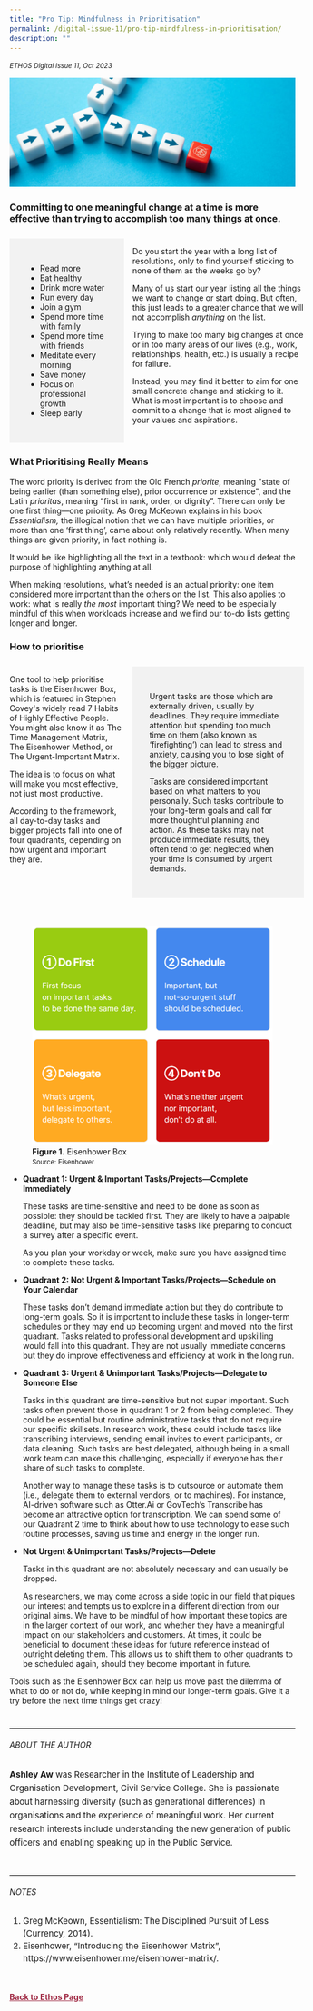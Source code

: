 ```yaml
---
title: "Pro Tip: Mindfulness in Prioritisation"
permalink: /digital-issue-11/pro-tip-mindfulness-in-prioritisation/
description: ""
---
```

<style>

.break1
{
	font-family: Georgia;
	font-size:20px;
	font-style: italic;
	font-weight: bold;
}
	
.break
{
   border-top: 1px solid  black;
   border-bottom: 1px solid black;
	 padding:20px;
	text-align:center;
	margin-top:50px;
}	
	
.back a
{
	color: #9f2943;
	font-weight: bold;
}

#banner img
{
	width:100%;
}
	
.grid-container 
{
	display: grid;
	grid-template-columns: 40% 60%;
	grid-column-gap:3%;
	margin-top:5%;
}	
	
.item
{
background-color: #f2f2f2;
padding:30px;

}

.author
{
border-bottom: 1px solid black;
margin-top:40px;
padding-bottom:30px;
border-top: 1px solid black;	

}		
	
.author p
{
	font-size: 15px;
	line-height:24px;
}
	
.notes ol li
{
font-size: 15px;
line-height:22px;
}	
	
.containerbox
{
border: 1px solid black;
padding:20px;	
}
	
.quadrant
{
margin-top: 50px;
}	
	
	
</style>


<em><small>ETHOS Digital Issue 11, Oct 2023</small></em>
<div class="background-image">
<img src="/images/Ethos_Images/Ethos_Digital_Issue_11/banner_mindful%20prioritisation.jpg">
</div>	

<h3>Committing to one meaningful change at a time is more effective than trying to accomplish too many things at once.</h3>

<div class="grid-container">

<div class="grid-item item">
<ul>
<li>Read more</li>
<li>Eat healthy</li>
<li>Drink more water</li>
<li>Run every day</li>
<li>Join a gym</li>
<li>Spend more time with family</li>
<li>Spend more time with friends</li>
<li>Meditate every morning</li>
<li>Save money</li>
<li>Focus on professional growth</li>
<li>Sleep early</li>
</ul>	
</div>	
	
<div class="grid-item">
<p>Do you start the year with a long list of resolutions, only to find yourself sticking to none of them as the weeks go by?</p>

<p>Many of us start our year listing all the things we want to change or start doing. But often, this just leads to a greater chance that we will not accomplish <em>anything</em> on the list.</p>

<p>Trying to make too many big changes at once or in too many areas of our lives (e.g., work, relationships, health, etc.) is usually a recipe for failure.</p>

<p>Instead, you may find it better to aim for one small concrete change and sticking to it. What is most important is to choose and commit to a change that is most aligned to your values and aspirations.</p>
	
</div>

</div>

<h3>What Prioritising Really Means</h3>

<p>The word priority is derived from the Old French <em>priorite</em>, meaning "state of being earlier (than something else), prior occurrence or existence", and the Latin <em>prioritas</em>, meaning “first in rank, order, or dignity”. There can only be one first thing—one priority. As Greg McKeown explains in his book <em>Essentialism,</em> the illogical notion that we can have multiple priorities, or more than one ‘first thing’, came about only relatively recently. When many things are given priority, in fact nothing is.</p>

<p>It would be like highlighting all the text in a textbook: which would defeat the purpose of highlighting anything at all.</p>

<p>When making resolutions, what’s needed is an actual priority: one item considered more important than the others on the list. This also applies to work: what is really <em>the most</em> important thing? We need to be especially mindful of this when workloads increase and we find our to-do lists getting longer and longer.</p>

  
<h3>How to prioritise</h3>	

<div class="grid-container">

<div class="grid-item">

<p>One tool to help prioritise tasks is the Eisenhower Box, which is featured in Stephen Covey's widely read 7 Habits of Highly Effective People. You might also know it as The Time Management Matrix, The Eisenhower Method, or The Urgent-Important Matrix.</p>

<p>The idea is to focus on what will make you most effective, not just most productive.</p>

<p>According to the framework, all day-to-day tasks and bigger projects fall into one of four quadrants, depending on how urgent and important they are.</p>
	
</div>
	

<div class="grid-item item">

<p>Urgent tasks are those which are externally driven, usually by deadlines. They require immediate attention but spending too much time on them (also known as ‘firefighting’) can lead to stress and anxiety, causing you to lose sight of the bigger picture.</p>

<p>Tasks are considered important based on what matters to you personally. Such tasks contribute to your long-term goals and call for more thoughtful planning and action. As these tasks may not produce immediate results, they often tend to get neglected when your time is consumed by urgent demands.</p>	
	
</div>	
	
</div>	


<figure class="quadrant">
<img src="/images/Ethos_Images/Ethos_Digital_Issue_11/eisenhower%20box.png">
<figcaption><b>Figure 1.</b> Eisenhower Box
<br>	
	<small>Source: Eisenhower</small>	
	
	
</figcaption>	
</figure>


<ul>
	
<li><b>Quadrant 1: Urgent &amp; Important Tasks/Projects—Complete Immediately</b></li>

<dl> These tasks are time-sensitive and need to be done as soon as possible: they should be tackled first. They are likely to have a palpable deadline, but may also be time-sensitive tasks like preparing to conduct a survey after a specific event.</dl>

<dl>As you plan your workday or week, make sure you have assigned time to complete these tasks.</dl>
	
<li><b>Quadrant 2: Not Urgent &amp; Important Tasks/Projects—Schedule on Your Calendar</b></li>
<dl>These tasks don’t demand immediate action but they do contribute to long-term goals. So it is important to include these tasks in longer-term schedules or they may end up becoming urgent and moved into the first quadrant. Tasks related to professional development and upskilling would fall into this quadrant. They are not usually immediate concerns but they do improve effectiveness and efficiency at work in the long run.</dl>	
	
<li><b>Quadrant 3: Urgent &amp; Unimportant Tasks/Projects—Delegate to Someone Else</b></li>

<dl>Tasks in this quadrant are time-sensitive but not super important. Such tasks often prevent those in quadrant 1 or 2 from being completed. They could be essential but routine administrative tasks that do not require our specific skillsets. In research work, these could include tasks like transcribing interviews, sending email invites to event participants, or data cleaning. Such tasks are best delegated, although being in a small work team can make this challenging, especially if everyone has their share of such tasks to complete.</dl>

<dl>Another way to manage these tasks is to outsource or automate them (i.e., delegate them to external vendors, or to machines). For instance, AI-driven software such as Otter.Ai or GovTech’s Transcribe has become an attractive option for transcription. We can spend some of our&nbsp;Quadrant 2 time to think about how to use technology to ease such routine processes, saving us time and energy in the longer run.</dl>

<li><b>Not Urgent &amp; Unimportant Tasks/Projects—Delete</b></li>

<dl>Tasks in this quadrant are not absolutely necessary and can usually be dropped.</dl>

<dl>As researchers, we may come across a side topic in our field that piques our interest and tempts us to explore in a different direction from our original aims. We have to be mindful of how important these topics are in the larger context of our work, and whether they have a meaningful impact on our stakeholders and customers. At times, it could be beneficial to document these ideas for future reference instead of outright deleting them. This allows us to shift them to other quadrants to be scheduled again, should they become important in future.</dl>	

</ul>

<p>Tools such as the Eisenhower Box can help us move past the dilemma of what to do or not do, while keeping in mind our longer-term goals. Give it a try before the next time things get crazy!</p>




<div class="author">
<h6>ABOUT THE AUTHOR</h6>
<p><b>Ashley Aw</b> was  Researcher in the Institute of Leadership and Organisation Development, Civil Service College. She is passionate about harnessing diversity (such as generational differences) in organisations and the experience of meaningful work. Her current research interests include understanding the new generation of public officers and enabling speaking up in the Public Service.</p>
</div>	

<div class="notes">
<h6>NOTES</h6>	
<ol>
<li>Greg McKeown, Essentialism: The Disciplined Pursuit of Less (Currency, 2014).</li>
<li>Eisenhower, “Introducing the Eisenhower Matrix”, https://www.eisenhower.me/eisenhower-matrix/.</li>
</ol>	
	
</div>

	
<br>
<br>	
<div class="back">
<a href="/ethos/">Back to Ethos Page</a>	
</div>